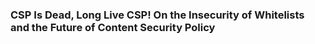 ### CSP Is Dead, Long Live CSP! On the Insecurity of Whitelists and the Future of Content Security Policy